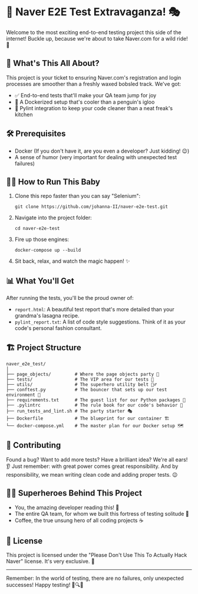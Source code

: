 # 🚀 Naver E2E Test Extravaganza! 🎭

Welcome to the most exciting end-to-end testing project this side of the internet! Buckle up, because we're about to take Naver.com for a wild ride! 🎢

## 🌟 What's This All About?

This project is your ticket to ensuring Naver.com's registration and login processes are smoother than a freshly waxed bobsled track. We've got:

- ✅ End-to-end tests that'll make your QA team jump for joy
- 🐳 A Dockerized setup that's cooler than a penguin's igloo
- 🧹 Pylint integration to keep your code cleaner than a neat freak's kitchen

## 🛠 Prerequisites

- Docker (If you don't have it, are you even a developer? Just kidding! 😉)
- A sense of humor (very important for dealing with unexpected test failures)

## 🏃‍♂️ How to Run This Baby

1. Clone this repo faster than you can say "Selenium":
   ```
   git clone https://github.com/johanna-II/naver-e2e-test.git
   ```

2. Navigate into the project folder:
   ```
   cd naver-e2e-test
   ```

3. Fire up those engines:
   ```
   docker-compose up --build
   ```

4. Sit back, relax, and watch the magic happen! ✨

## 📊 What You'll Get

After running the tests, you'll be the proud owner of:

- `report.html`: A beautiful test report that's more detailed than your grandma's lasagna recipe.
- `pylint_report.txt`: A list of code style suggestions. Think of it as your code's personal fashion consultant.

## 🏗 Project Structure

```
naver_e2e_test/
│
├── page_objects/         # Where the page objects party 🎉
├── tests/                # The VIP area for our tests 🧪
├── utils/                # The superhero utility belt 🦸‍♂️
├── conftest.py           # The bouncer that sets up our test environment 💪
├── requirements.txt      # The guest list for our Python packages 📜
├── .pylintrc             # The rule book for our code's behavior 📏
├── run_tests_and_lint.sh # The party starter 🎭
├── Dockerfile            # The blueprint for our container 🏗
└── docker-compose.yml    # The master plan for our Docker setup 🗺
```

## 🎳 Contributing

Found a bug? Want to add more tests? Have a brilliant idea? We're all ears! 👂
Just remember: with great power comes great responsibility. And by responsibility, we mean writing clean code and adding proper tests. 😉

## 🦸‍♀️ Superheroes Behind This Project

- You, the amazing developer reading this! 🌟
- The entire QA team, for whom we built this fortress of testing solitude 🏰
- Coffee, the true unsung hero of all coding projects ☕

## 📜 License

This project is licensed under the "Please Don't Use This To Actually Hack Naver" license. It's very exclusive. 🧐

---

Remember: In the world of testing, there are no failures, only unexpected successes! Happy testing! 🎉🔍🐞
